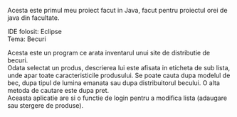 Acesta este primul meu proiect facut in Java, facut pentru proiectul orei de java din facultate.

IDE folosit: Eclipse <br/>
Tema: Becuri

   Acesta este un program ce arata inventarul unui site de distributie de becuri. <br/>
   Odata selectat un produs, descrierea lui este afisata in eticheta de sub lista,
unde apar toate caracteristicile produsului. Se poate cauta dupa modelul de bec, dupa
tipul de lumina emanata sau dupa distribuitorul becului. O alta metoda de cautare este
dupa pret. <br/>
   Aceasta aplicatie are si o functie de login pentru a modifica lista (adaugare sau
stergere de produse).
